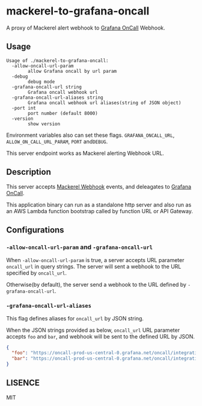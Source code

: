 # mackerel-to-grafana-oncall

A proxy of Mackerel alert webhook to [Grafana OnCall](https://grafana.com/products/oncall/) Webhook.

## Usage

```console
Usage of ./mackerel-to-grafana-oncall:
  -allow-oncall-url-param
        allow Grafana oncall by url param
  -debug
        debug mode
  -grafana-oncall-url string
        Grafana oncall webhook url
  -grafana-oncall-url-aliases string
        Grafana oncall webhook url aliases(string of JSON object)
  -port int
        port number (default 8000)
  -version
        show version
```

Environment variables also can set these flags. `GRAFANA_ONCALL_URL`, `ALLOW_ON_CALL_URL_PARAM`, `PORT` and`DEBUG`.

This server endpoint works as Mackerel alerting Webhook URL.

## Description

This server accepts [Mackerel Webhook](https://mackerel.io/ja/docs/entry/howto/alerts/webhook) events, and deleagates to [Grafana OnCall](https://grafana.com/products/oncall/).

This application binary can run as a standalone http server and also run as an AWS Lambda function bootstrap called by function URL or API Gateway.

## Configurations

### `-allow-oncall-url-param` and `-grafana-oncall-url`

When `-allow-oncall-url-param` is true, a server accepts URL parameter `oncall_url` in query strings. The server will sent a webhook to the URL specified by `oncall_url`.

Otherwise(by default), the server send a webhook to the URL defined by `-grafana-oncall-url`.

### `-grafana-oncall-url-aliases`

This flag defines aliases for `oncall_url` by JSON string.

When the JSON strings provided as below, `oncall_url` URL parameter accepts `foo` and `bar`, and webhook will be sent to the defined URL by JSON.
```json
{
  "foo": "https://oncall-prod-us-central-0.grafana.net/oncall/integrations/v1/formatted_webhook/xxxxxxx/",
  "bar": "https://oncall-prod-us-central-0.grafana.net/oncall/integrations/v1/formatted_webhook/yyyyyy/",
}
```

## LISENCE

MIT
